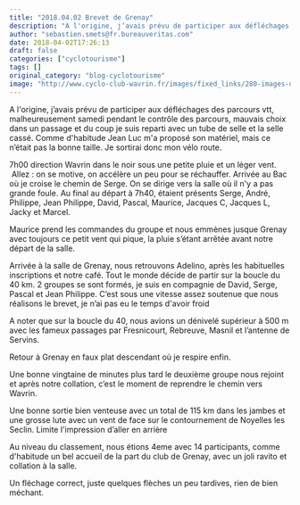```yaml
---
title: "2018.04.02 Brevet de Grenay"
description: "A l'origine, j’avais prévu de participer aux défléchages des parcours vtt, malheureusement samedi pendant le contrôle des parcours, mauvais choix dans un passage et du coup je suis reparti avec un tube de selle et la selle cassé. Comme d'habitude Jean Luc m'a proposé son matériel, mais ce n’était pas la bonne taille. Je sortirai donc mon vélo route."
author: "sebastien.smets@fr.bureauveritas.com"
date: 2018-04-02T17:26:13
draft: false
categories: ["cyclotourisme"]
tags: []
original_category: "blog-cyclotourisme"
image: "http://www.cyclo-club-wavrin.fr/images/fixed_links/280-images-dae46af8-w348-h522-no.jpg"
---
```


A l'origine, j’avais prévu de participer aux défléchages des parcours vtt, malheureusement samedi pendant le contrôle des parcours, mauvais choix dans un passage et du coup je suis reparti avec un tube de selle et la selle cassé. Comme d'habitude Jean Luc m'a proposé son matériel, mais ce n’était pas la bonne taille. Je sortirai donc mon vélo route.

<!--more-->

7h00 direction Wavrin dans le noir sous une petite pluie et un léger vent. &nbsp;Allez&nbsp;: on se motive, on accélère un peu pour se réchauffer. Arrivée&nbsp;au Bac où je croise le chemin de Serge. On se dirige vers la salle où il n'y a pas grande foule. Au final au départ à 7h40, étaient présents Serge, André, Philippe, Jean Philippe, David, Pascal, Maurice, Jacques C, Jacques L, Jacky et Marcel.&nbsp;

Maurice prend les commandes du groupe et nous emmènes jusque Grenay avec toujours ce petit vent qui pique, la pluie s’étant arrêtée avant notre départ de la salle.

Arrivée à&nbsp;la salle de Grenay, nous retrouvons Adelino, après les habituelles inscriptions et notre café. Tout le monde décide de partir sur la boucle du 40 km. 2 groupes se sont formés, je suis en compagnie de David, Serge, Pascal et Jean Philippe. C’est sous une vitesse assez soutenue que nous réalisons le brevet, je n’ai pas eu le temps d'avoir froid

A noter que sur la boucle du 40, nous avions un dénivelé supérieur à 500 m avec les fameux passages par Fresnicourt, Rebreuve, Masnil et l’antenne de Servins.

Retour à Grenay en faux plat descendant où je respire enfin.

Une bonne vingtaine de minutes plus tard le deuxième groupe nous rejoint et après notre collation, c’est le moment de reprendre le chemin vers Wavrin.

Une bonne sortie bien venteuse avec un total de 115 km dans les jambes et une grosse lute avec un vent de face sur le contournement de Noyelles les Seclin. Limite l'impression d’aller en arrière

Au niveau du classement, nous étions 4eme avec 14 participants, comme d'habitude un bel accueil de la part du club de Grenay, avec un joli ravito et collation à la salle.

Un fléchage correct, juste quelques flèches un peu tardives, rien de bien méchant.

&nbsp;